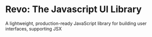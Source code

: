 # Revo: The Javascript UI Library

A lightweight, production-ready JavaScript library for building user interfaces, supporting JSX
